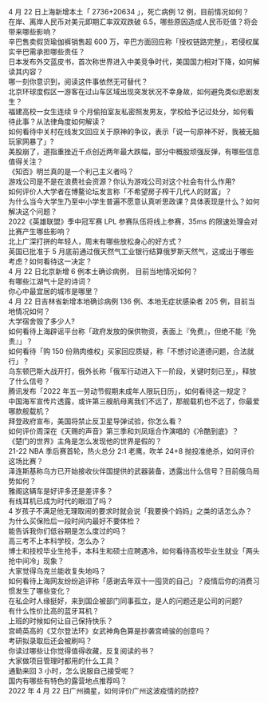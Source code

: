 4 月 22 日上海新增本土「 2736+20634 」，死亡病例 12 例，目前情况如何？  
在岸、离岸人民币对美元即期汇率双双跌破 6.5，哪些原因造成人民币贬值？将会带来哪些影响？  
辛巴售卖假货瑜伽裤销售超 600 万，辛巴方面回应称「授权链路完整」，若侵权属实辛巴需承担哪些责任？  
日本发布外交蓝皮书，首次称世界进入中美竞争时代，美国国力相对下降，如何解读其内容？  
哪一刻你意识到，阅读这件事依然无可替代？  
北京环球度假区一游客在过山车区域出现突发状况不幸身故，如何避免类似悲剧发生？  
福建高校一女生连续 9 个月偷拍室友私密照发男友，学校给予记过处分，如何看待此事？从法律角度如何解读？  
如何看待中关村在线发文回应关于原神的争议，表示「说一句原神不好，我被无脑玩家网暴了」?  
美股崩了，道指重挫近千点创近两年最大跌幅，部分中概股顽强反弹，有哪些信息值得关注？  
《知否》明兰真的是一个利己主义者吗？  
游戏公司是不是在浪费社会资源？你认为游戏公司对这个社会有什么作用?  
如何评价人大学者在博鳌论坛发言称「不希望房子榨干几代人的财富」？  
为什么当今大学生乃至中小学生普遍不愿意认真听思政课？具体表现是什么？如何解决这个问题？  
2022《英雄联盟》季中冠军赛 LPL 参赛队伍将线上参赛，35ms 的限速处理会对比赛产生哪些影响？  
北上广深打拼的年轻人，周末有哪些放松身心的好方式？  
英国已批准于 5 月底前通过俄天然气工业银行结算俄罗斯天然气，这或出于哪些考虑？如何看待这一决定？  
4 月 22 日北京新增 6 例本土确诊病例， 目前当地情况如何？  
有哪些江湖气十足的诗词？  
你心中最宜居的城市是哪里？  
4 月 22 日吉林省新增本地确诊病例 136 例、本地无症状感染者 205 例，目前当地情况如何？  
大学宿舍毁了多少人?  
如何看待上海辟谣平台称「政府发放的保供物资，表面上『免费』，但绝不能『免责』」？  
如何看待「购 150 份熟肉维权」买家回应质疑，称「不想讨论道德问题，合法就行」？  
乌东顿巴斯大战开打，俄外长称「俄军行动进入下一阶段，关键时刻已至」，释放了什么信号？  
腾讯发布「2022 年五一劳动节假期未成年人限玩日历」，如何看待这一规定？  
中国海军宣传片透露，或许第三艘航母离我们不远了，那舰载机也不远了，你最爱哪款舰载机？  
拜登政府宣布，美国将禁止反卫星导弹试验，你怎么看？  
如何评价周深在《天赐的声音》第三季和刘凤瑶合作演唱的《冷酷到底》？  
《楚门的世界》主角是怎么发现他的世界是假的？  
21-22 NBA 季后赛首轮，热火总分 2:1 老鹰，吹羊 24+8 抛投准绝杀，如何评价这场比赛？  
泽连斯基称乌方已开始接收伙伴国提供的武器装备，透露出什么信号？目前俄乌局势如何？  
雅阁这辆车是好评多还是差评多？  
有线耳机已成为时代的眼泪了吗？  
4 岁孩子不满足他无理取闹的要求时就会说「我要换个妈妈」之类的话怎么办？  
为什么买保险后一段时间内最好不要体检？  
能告诉我你们低谷期是怎么度过的吗？  
高三考不上本科学校，怎么办？  
博士和技校毕业生抢手，本科生和硕士应聘遇冷，如何看待高校毕业生就业「两头抢中间冷」现象？  
大家觉得乌克兰能收复失地吗？  
如何看待上海网友纷纷追评称「感谢去年双十一囤货的自己」？疫情后你的消费习惯发生了哪些变化？  
在私企时人缘挺好，来到国企被部门同事孤立，是人的问题还是公司的问题?  
有什么性价比高的蓝牙耳机？  
上班的时候如何让自己保持快乐？  
宫崎英高的《艾尔登法环》女武神角色算是抄袭宫崎骏的创意吗？  
考研拟录取后还会被刷吗？  
你读过哪些让你觉得值得收藏，反复阅读的书？  
大家做项目管理时都用的什么工具？  
通勤来回 3 小时，怎么说服自己接受呢？  
国内有哪些有特色的露营地点推荐吗？  
2022 年 4 月 22 日广州摘星，如何评价广州这波疫情的防控?  
